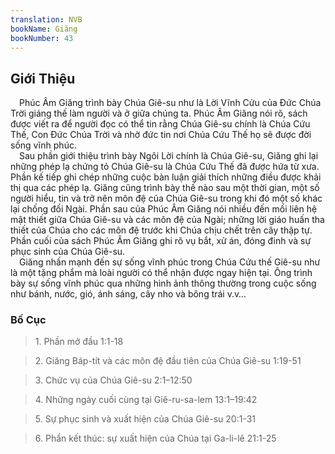 ```yaml
---
translation: NVB
bookName: Giăng 
bookNumber: 43
---
```


<div class="title"><h2>Giới Thiệu </h2></div> Phúc Âm Giăng trình bày Chúa Giê-su như là Lời Vĩnh Cửu của Đức Chúa Trời giáng thế làm người và ở giữa chúng ta. Phúc Âm Giăng nói rõ, sách được viết ra để người đọc có thể tin rằng Chúa Giê-su chính là Chúa Cứu Thế, Con Đức Chúa Trời và nhờ đức tin nơi Chúa Cứu Thế họ sẽ được đời sống vĩnh phúc. <br/> Sau phần giới thiệu trình bày Ngôi Lời chính là Chúa Giê-su, Giăng ghi lại những phép lạ chứng tỏ Chúa Giê-su là Chúa Cứu Thế đã được hứa từ xưa. Phần kế tiếp ghi chép những cuộc bàn luận giải thích những điều được khải thị qua các phép lạ. Giăng cũng trình bày thế nào sau một thời gian, một số người hiểu, tin và trở nên môn đệ của Chúa Giê-su trong khi đó một số khác lại chống đối Ngài. Phần sau của Phúc Âm Giăng nói nhiều đến mối liên hệ mật thiết giữa Chúa Giê-su và các môn đệ của Ngài; những lời giáo huấn tha thiết của Chúa cho các môn đệ trước khi Chúa chịu chết trên cây thập tự. Phần cuối của sách Phúc Âm Giăng ghi rõ vụ bắt, xử án, đóng đinh và sự phục sinh của Chúa Giê-su. <br/> Giăng nhấn mạnh đến sự sống vĩnh phúc trong Chúa Cứu thế Giê-su như là một tặng phẩm mà loài người có thể nhận được ngay hiện tại. Ông trình bày sự sống vĩnh phúc qua những hình ảnh thông thường trong cuộc sống như bánh, nước, gió, ánh sáng, cây nho và bông trái v.v… <br/><div class="title"><h3>Bố Cục </h3></div><blockquote>1. Phần mở đầu 1:1-18</blockquote><blockquote>2. Giăng Báp-tít và các môn đệ đầu tiên của Chúa Giê-su 1:19-51</blockquote><blockquote>3. Chức vụ của Chúa Giê-su 2:1–12:50</blockquote><blockquote>4. Những ngày cuối cùng tại Giê-ru-sa-lem 13:1–19:42</blockquote><blockquote>5. Sự phục sinh và xuất hiện của Chúa Giê-su 20:1-31</blockquote><blockquote>6. Phần kết thúc: sự xuất hiện của Chúa tại Ga-li-lê 21:1-25</blockquote>
